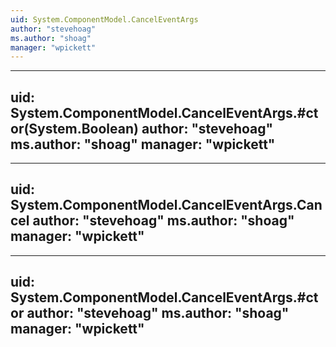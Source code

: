 ```yaml
---
uid: System.ComponentModel.CancelEventArgs
author: "stevehoag"
ms.author: "shoag"
manager: "wpickett"
---
```


---
uid: System.ComponentModel.CancelEventArgs.#ctor(System.Boolean)
author: "stevehoag"
ms.author: "shoag"
manager: "wpickett"
---

---
uid: System.ComponentModel.CancelEventArgs.Cancel
author: "stevehoag"
ms.author: "shoag"
manager: "wpickett"
---

---
uid: System.ComponentModel.CancelEventArgs.#ctor
author: "stevehoag"
ms.author: "shoag"
manager: "wpickett"
---
